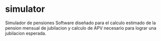 # simulator
Simulador de pensiones
Software diseñado para el calculo estimado de la pension mensual de jubilacion y calculo de APV necesario para lograr una jubilacion esperada.
